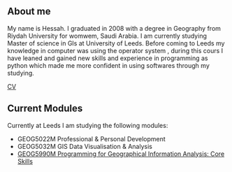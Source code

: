 ## About me

My name is Hessah. I graduated in 2008 with a degree in Geography from Riydah University for womwem, Saudi Arabia. I am currently
studying Master of science in GIs at University of Leeds.
Before coming to Leeds my knowledge in computer was using the operator system , during this cours I have leaned and gained new
skills and experience in programming as python which made me more confident in using softwares through my studying.

[CV](Hessah11.github.io/cv)

## Current Modules

Currently at Leeds I am studying the following modules:

* GEOG5022M	Professional & Personal Development
* GEOG5032M	GIS Data Visualisation & Analysis
* [GEOG5990M	Programming for Geographical Information Analysis: Core Skills](Hessah11.github.io/geog5990m)
